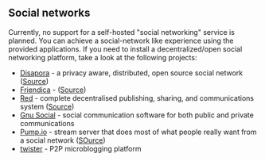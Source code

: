 ## Social networks
Currently, no support for a self-hosted "social networking" service is planned. You can achieve a social-network like experience using the provided applications. If you need to install a decentralized/open social networking platform, take a look at the following projects:


 * [Disapora](https://diasporafoundation.org/) - a privacy aware, distributed, open source social network ([Source](firendica ))
 * [Friendica](http://friendica.com/) - ([Source](https://github.com/friendica/friendica))
 * [Red](http://redmatrix.me/) - complete decentralised publishing, sharing, and communications system ([Source](https://github.com/friendica/red))
 * [Gnu Social](http://gnu.io/social/) - social communication software for both public and private communications
 * [Pump.io](http://pump.io/) - stream server that does most of what people really want from a social network ([SOurce](https://github.com/e14n/pump.io))
 * [twister](http://twister.net.co/) -  P2P microblogging platform